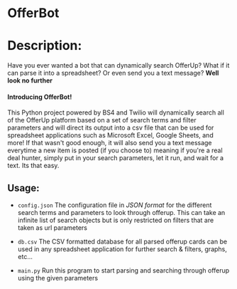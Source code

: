 # OfferBot

# Description:

Have you ever wanted a bot that can dynamically search OfferUp? What if it can parse it into a spreadsheet? Or even send you a text message?
**Well look no further**
#### Introducing OfferBot!
This Python project powered by BS4 and Twilio will dynamically search all of the OfferUp platform based on a set of search terms and filter parameters and will direct its output into a csv file that can be used for spreadsheet applications such as Microsoft Excel, Google Sheets, and more! If that wasn't good enough, it will also send you a text message everytime a new item is posted (if you choose to) meaning if you're a real deal hunter, simply put in your search parameters, let it run, and wait for a text. Its that easy.

## Usage: 
- `config.json`
  The configuration file in *JSON format* for the different search terms and parameters to look through offerup. This can take an infinite list of search objects but is only restricted on filters that are taken as url parameters

- `db.csv`
  The CSV formatted database for all parsed offerup cards can be used in any spreadsheet application for further search & filters, graphs, etc... 
  
- `main.py`
   Run this program to start parsing and searching through offerup using the given parameters
